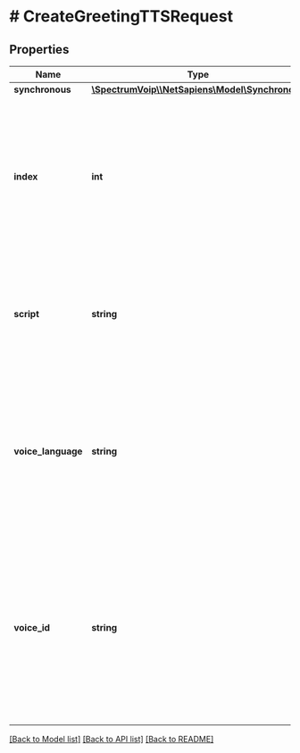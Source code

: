 # # CreateGreetingTTSRequest

## Properties

Name | Type | Description | Notes
------------ | ------------- | ------------- | -------------
**synchronous** | [**\SpectrumVoip\\\\NetSapiens\Model\Synchronous**](Synchronous.md) |  |
**index** | **int** | The index of the file, Example \&quot;2\&quot; for greeting 2. In create (POST) requests index cab be omitted and the API will select a new index automatically. | [optional]
**script** | **string** | This is a simple explanation of what the audio is and can include what is said in the audio file for explanation. |
**voice_language** | **string** | This is the language that can be requested when using TTS feature. Leave of to have API lookup configs from the defaults or domain specific configs. | [optional] [default to 'en-US']
**voice_id** | **string** | This value will allow you to select the voice to be used for TTS applications. Value must be valid or will cause errors. leave off request to have the API lookup defaults from system and/or domain. | [optional] [default to 'en-US-Wavenet-C']

[[Back to Model list]](../../README.md#models) [[Back to API list]](../../README.md#endpoints) [[Back to README]](../../README.md)
